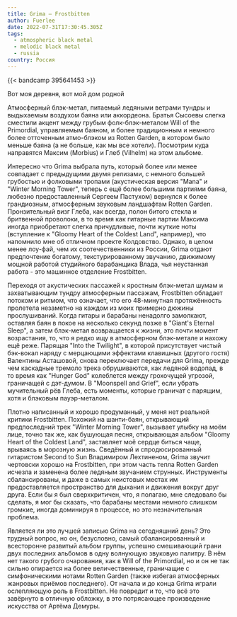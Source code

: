 ```yaml
---
title: Grima — Frostbitten
author: Fuerlee
date: 2022-07-31T17:30:45.305Z
tags:
  - atmospheric black metal
  - melodic black metal
  - russia
country: Россия
---
```

{{< bandcamp 395641453 >}}

Вот моя деревня, вот мой дом родной

Атмосферный блэк-метал, питаемый ледяными ветрами тундры и выдыхаемым воздухом баяна или аккордеона. Братья Сысоевы слегка сместили акцент между грубым фолк-блэк-металом Will of the Primordial, управляемым баяном, и более традиционным и немного более отточенным атмо-блэком из Rotten Garden, в котором было меньше баяна (а не больше, как мы все хотели). Посмотрим куда направятся Максим (Morbius) и Глеб (Vilhelm) на этом альбоме.

Интересно что Grima выбрала путь, который более или менее совпадает с предыдущими двумя релизами, с немного большей грубостью и фолковыми тропами (акустическая версия "Mana" и "Winter Morning Tower", теперь с ещё более большими партиями баяна, любезно предоставленный Сергеем Пастухом) вернулся к более грандиозным, атмосферным звуковым ландшафтам Rotten Garden. Пронзительный визг Глеба, как всегда, полон битого стекла и бритвенной проволоки, в то время как гитарные партии Максима иногда приобретают слегка причудливые, почти жуткие ноты (вступление к "Gloomy Heart of the Coldest Land", например), что напомнило мне об отличном проекте Колдовство. Однако, в целом менее лоу-фай, чем их соотечественники из России, Grima отдают предпочтение богатому, текстурированному звучанию, движимому мощной работой студийного барабанщика Влада, чья неустанная работа - это машинное отделение Frostbitten.

Переходя от акустических пассажей к яростным блэк-метал шумам и захватывающим тундру атмосферным пассажам, Frostbitten обладает потоком и ритмом, что означает, что его 48-минутная протяжённость пролетела незаметно на каждом из моих примерно дюжины прослушиваний. Когда гитары и барабаны ненадолго замолкают, оставляя баян в покое на несколько секунд позже в "Giant's Eternal Sleep", а затем блэк-метал возвращается к жизни, это почти момент возрастания, то, что я редко ищу в атмосферном блэк-метале и нахожу ещё реже. Парящая "Into the Twilight", в которой присутствует чистый бэк-вокал наряду с мерцающими эффектами клавишных (другого гостя) Валентины Асташовой, снова переключает передачи для Grima, прежде чем каскадные тремоло трека обрушиваются, как ледяной водопад, в то время как "Hunger God" колеблется между грохочущей угрозой, граничащей с дэт-думом. В "Moonspell and Grief", если убрать мучительный рёв Глеба, есть моменты, которые граничат с парящим, хотя и блэковым пауэр-металом.

Плотно написанный и хорошо продуманный, у меня нет реальной критики Frostbitten. Похожий на шанти-баян, открывающий предпоследний трек "Winter Morning Tower", вызывает улыбку на моём лице, точно так же, как бушующая песня, открывающая альбом "Gloomy Heart of the Coldest Land", заставляет моё сердце биться чаще, врываясь в морозную жизнь. Сведённый и спродюсированный гитаристом Second to Sun Владимиром Лехтиненом, Grima звучит чертовски хорошо на Frostbitten, при этом часть тепла Rotten Garden исчезла и заменена более ледяным звучанием струнных. Инструменты сбалансированы, и даже в самых неистовых местах им предоставляется пространство для дыхания и движения вокруг друг друга. Если бы я был сверхкритичен, что, я полагаю, мне следовало бы сделать, я мог бы сказать, что барабаны местами немного слишком громкие, иногда доминируя в процессе, но это незначительная проблема.

Является ли это лучшей записью Grima на сегодняшний день? Это трудный вопрос, но он, безусловно, самый сбалансированный и всесторонне развитый альбом группы, успешно смешивающий грани двух последних альбомов в одну волнующую звуковую палитру. В нём нет такого грубого очарования, как в Will of the Primordial, но и он не так сильно опирается на более величественные, граничащие с симфоническими нотами Rotten Garden (также избегая атмосферных жанровых приёмов последнего). От начала и до конца Grima играли ослепляющую роль в Frostbitten. Не повредит и то, что всё это завёрнуто в отличную обложку, в это потрясающее произведение искусства от Артёма Демуры.